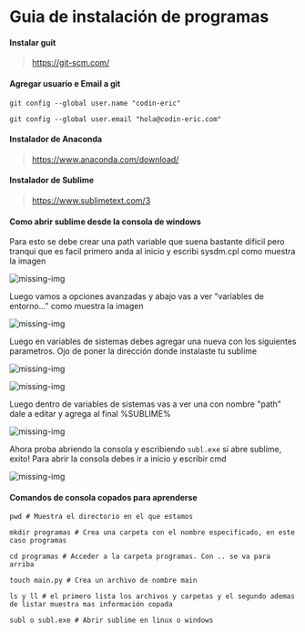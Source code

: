 # Guia de instalación de programas

#### Instalar guit
> https://git-scm.com/

#### Agregar usuario e Email a git
```
git config --global user.name "codin-eric"
```
```
git config --global user.email "hola@codin-eric.com"
```

#### Instalador de Anaconda
> https://www.anaconda.com/download/

#### Instalador de Sublime
> https://www.sublimetext.com/3

#### Como abrir sublime desde la consola de windows
Para esto se debe crear una path variable que suena bastante dificil pero tranqui que es facil
primero anda al inicio y escribi sysdm.cpl como muestra la imagen

![missing-img](https://github.com/codin-eric/aap_guia_de_instalaciones/blob/master/imagenes/2.jpg)

Luego vamos a opciones avanzadas y abajo vas a ver "variables de entorno..." como muestra la imagen

![missing-img](https://github.com/codin-eric/aap_guia_de_instalaciones/blob/master/imagenes/3.jpg)

Luego en variables de sistemas debes agregar una nueva con los siguientes parametros. Ojo de poner la dirección donde instalaste tu sublime

![missing-img](https://github.com/codin-eric/aap_guia_de_instalaciones/blob/master/imagenes/4.jpg)

![missing-img](https://github.com/codin-eric/aap_guia_de_instalaciones/blob/master/imagenes/5.jpg)

Luego dentro de variables de sistemas vas a ver una con nombre "path" dale a editar y agrega al final %SUBLIME%

![missing-img](https://github.com/codin-eric/aap_guia_de_instalaciones/blob/master/imagenes/6.jpg)

Ahora proba abriendo la consola y escribiendo `subl.exe` si abre sublime, exito!
Para abrir la consola debes ir a inicio y escribir cmd

![missing-img](https://github.com/codin-eric/aap_guia_de_instalaciones/blob/master/imagenes/1.jpg)

#### Comandos de consola copados para aprenderse
```
pwd # Muestra el directorio en el que estamos
```
```
mkdir programas # Crea una carpeta con el nombre especificado, en este caso programas
```
```
cd programas # Acceder a la carpeta programas. Con .. se va para arriba
```
```
touch main.py # Crea un archivo de nombre main
```
```
ls y ll # el primero lista los archivos y carpetas y el segundo ademas de listar muestra mas información copada
```
```
subl o subl.exe # Abrir sublime en linux o windows
```
